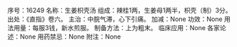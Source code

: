 序号：16249
名称：生姜枳壳汤
组成：辣桂1两，生姜母1两半，枳壳（制）3分。
出处：《直指》卷六。
主治：中脘气滞，心下引痛。
加减：None
功效：None
用法用量：每服3钱，新水煎服。
制备方法：上为粗末。
临床应用：None
各家论述：None
用药禁忌：None
附注：None
